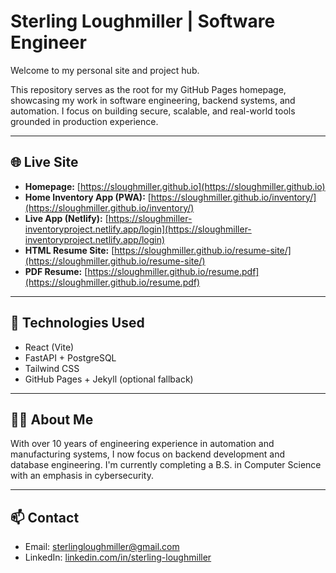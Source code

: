 # Sterling Loughmiller | Software Engineer

Welcome to my personal site and project hub.

This repository serves as the root for my GitHub Pages homepage, showcasing my work in software engineering, backend systems, and automation. I focus on building secure, scalable, and real-world tools grounded in production experience.

---

## 🌐 Live Site

- **Homepage:** [https://sloughmiller.github.io](https://sloughmiller.github.io)
- **Home Inventory App (PWA):** [https://sloughmiller.github.io/inventory/](https://sloughmiller.github.io/inventory/)
- **Live App (Netlify):** [https://sloughmiller-inventoryproject.netlify.app/login](https://sloughmiller-inventoryproject.netlify.app/login)
- **HTML Resume Site:** [https://sloughmiller.github.io/resume-site/](https://sloughmiller.github.io/resume-site/)
- **PDF Resume:** [https://sloughmiller.github.io/resume.pdf](https://sloughmiller.github.io/resume.pdf)


---

## 🔧 Technologies Used

- React (Vite)
- FastAPI + PostgreSQL
- Tailwind CSS
- GitHub Pages + Jekyll (optional fallback)

---

## 🧑‍💻 About Me

With over 10 years of engineering experience in automation and manufacturing systems, I now focus on backend development and database engineering. I'm currently completing a B.S. in Computer Science with an emphasis in cybersecurity.

---

## 📫 Contact

- Email: [sterlingloughmiller@gmail.com](mailto:sterlingloughmiller@gmail.com)
- LinkedIn: [linkedin.com/in/sterling-loughmiller](https://www.linkedin.com/in/sterling-loughmiller)
